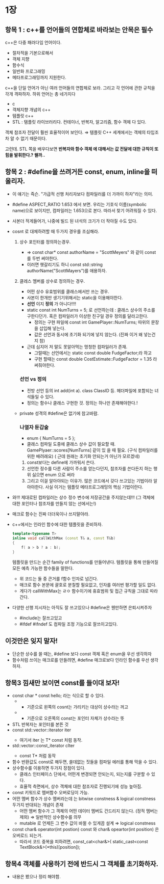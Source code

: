 # 1장
## 항목 1 : c++를 언어들의 연합체로 바라보는 안목은 필수

c++은 다중 패러다임 언어이다.

- 절차적을 기본으로해서
- 객체 지향
- 함수식
- 일반화 프로그래밍
- 메타프로그래밍까지 지원한다.

c++을 단일 언어가 아닌 여러 언어들의 연합체로 보라. 그리고 각 언어에 관한 규칙을 각개 격파하자. 하위 언어는 총 네가지다

- c
- 객체지향 개념의 c++
- 템플릿 c++
- STL : 탬플릿 라이브러리다. 컨테이너, 반복자, 알고리즘, 함수 객체 다 있다.

객체 참조자 전달이 훨씬 효율적이어 보인다. ⇒ 템플릿 C++ 세계에서는 객체의 타입조차 알 수 없기 때문이다.

고런데. STL 쪽을 배우다보면 **반복자와 함수 객체 에 대해서는 값 전달에 대한 규칙이 또 힘을 발휘한다.? 왤까..**

## 항목 2 : #define을 쓰려거든 const, enum, inline을 떠올리자.

- 이 얘기는 즉슨. "가급적 선행 처리자보다 컴파일러를 더 가까이 하자"라는 의미.
- #define ASPECT_RATIO 1.653 에서 보면. 우리는 기호식 이름(symbolic name)으로 보이지만, 컴파일러는 1.653으로 본다. 따라서 찾기 어려워질 수 있다.
- 사본더 적게들어가, 나중에 빌드 된 녀석의 크기가 더 작아질 수도 있다.
- cosnt 로 대체하려할 때 두가지 경우를 조심해라.
    1. 상수 포인터를 정의하는경우.
        - ⇒ const char* const authorName = "ScottMeyers" 와 같이 const를 두번 써야한다.
        - 이러면 헷갈리기도 하니 const std::string authorName("ScottMayers")를 애용하자.
    2. 클레스 멤버를 상수로 정의하는 경우.
        - 어떤 상수 유효범위를 클래스에서만 쓰는 경우.
        - 사본이 한개만 생기기위해서는 static을 이용해야한다.
        - **선언** 이지 **정의** 가 아니다!!!!
        - static const int NumTurns = 5; 로 선언하는데 : 클래스 상수의 주소를 구한다던가. 혹은 컴파일러가 이상한 친구일 경우 정의를 달라고한다.
            - 정의는 구현 파일에 const int GamePlayer::NumTurns; 따위의 문장을 삽입해 넣는다.
            - 값은 선언과 동시에 초기화 되기에 넣지 않는다. (진짜 이거 왜 넣는건지 참)
        - 근데 심지어 저 말도 못알아먹는 멍청한 컴파일러가 존재.
            - 그럴때는 선언에서는 static const double FudgeFactor;라 하고
            - 구현 할때는 const double CostEstimate::FudgeFactor = 1.35 라 써줘야한다.

        ### 선언 vs 정의

        - 전방 선언 등의 int add(int a). class ClassID 등. 헤더파일에 포함되는 녀석들일 수 있다.
        - 정의는 함수나 클래스 구현한 것. 정의는 하나만 존재해야한다.!

    - private 성격의 #define은 없기에 참고바람.

        ### 나열자 둔갑술

        - enum { NumTurns = 5 };
        - 클래스 컴파일 도중에 클래스 상수 값이 필요할 때. GamePlyaer::scores[NumTurns] 같이 있 을 때 필요. (구식 컴파일러를 위한 배려래요) ( 근데 원래는 초기화 안되는거 아닌가 모르겠네)
        1. const보다는 define에 가까워서 쓴다.
        2. 선언한 정수를 다른 사람이 주소를 얻는다던지, 참조자를 쓴다든지 하는 행위 싫으면 enum 으로 써라
        3. 그리고 이걸 알아야되는 이유가. 많은 코드에서 갖다 쓰고있는 기법이라 알아야한다. 사실 이거는 템플릿 메타프로그래밍의 핵심 기법이란다.
- 와!!! 제대로된 컴파일러는 상수 정수 변수에 저장공간을 주지않는데!!! (그 객체에 대한 포인터나 참조자를 만들지 않는 선에서는!)
- 매크로 함수는 진짜 더더욱이나 쓰지말아라.
- c++에서는 인라인 함수에 대한 템플릿을 준비하자.

    ```cpp
    template<typename T>
    inline void callWithMax (const T& a, const T&b)
    {
    	f( a > b ? a : b);
    }
    ```

    템플릿을 만드는 순간 family of functions를 만들어낸다. 템플릿을 통해 만들어질 모든 예측 가능한 함수들을 말한다.

    - 위 코드는 둘 중 큰거를 f함수 인자로 넘긴다.
    - 매크로 함수 본문에 괄호로 분칠할 필요없고, 인자를 여러번 평가할 일도 없다.
    - 게다가 callWithMax는 ㄹㅇ 함수이기에 휴효범위 및 접근 규칙을 그대로 따라간다.
- 다양한 선행 지시자는 아직도 잘 쓰고있으나 #define은 웬만하면 은퇴시켜주자
    - #include는 잘쓰고있고
    - #ifdef #ifndef 도 컴파일 조정 기능으로 잘쓰이고있다.

## 이것만은 잊지 말자!

- 단순한 상수를 쓸 때는, #define 보다 const 객체 혹은 enum을 우선 생각하자
- 함수처럼 쓰이는 매크로를 만들려면, #define 매크로보다 인라인 함수를 우선 생각하자.

## 항목3 낌새만 보이면 const를 들이대 보자!

- const char * const hello; 라는 식으로 할 수 있다.
    - * 기준으로 왼쪽의 cosnt는 가리키는 대상이 상수라는 꺼고
    - * 기준으로 오른쪽의 const는 포인터 자체가 상수라는 뜻
- STL 반복자는 포인터를 본뜬 것
- const std::vector<int>::iterator iter
    - 여기서 iter 는 T* const 처럼 동작.
- std::vector<int>::const_iterator cIter
    - const T* 처럼 동작
- 함수 반환값도 const로 해두면, 쓸데없는 짓들을 컴파일 에러를 통해 막을 수 있다.
- 상수함수를 이용하면 두가지 장점이 있다.
    - 클래스 인터페이스 단에서, 어떤게 변경되면 안되는지, 되는지를 구분할 수 있다.
    - 효율적 측면에서, 상수 객체에 대한 참조자로 진행되기에 성능 높아짐.
- const 키워드로 멤버함수 오버로딩이 가능.
- 어떤 멤버 함수가 상수 멤버라는데 는 bitwise constness & logical constness 두가지 반대되는 개념이 존재
    - 어떤 멤버 함수가 그 객체의 어떤 데이터 멤버도 건드리지 않는다. (정적 멤버는 제외) ⇒ 일반적인 상수함수를 의무
    - mutable 로 언제든 그 변수 값이 바뀔 수 있게끔 설계 ⇒ logical constness
- const char& operator(int postion) const 와 char& opeartor(int position) 은 오버로드 되는거.
    - 따라서 코드 중복을 피하려면, const_cat<char&>(
    static_cast<const TextBlock&>(*this)[position]);

## 항목4 객체를 사용하기 전에 반드시 그 객체를 초기화하자.
- 내용은 봤으나 정리 해야함.